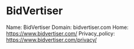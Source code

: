 
# BidVertiser

Name: BidVertiser
Domain: bidvertiser.com
Home: https://www.bidvertiser.com/
Privacy_policy: https://www.bidvertiser.com/privacy/
